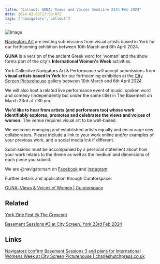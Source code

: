 ```yaml
---
title: "Callout: GUNA: Views and Voices Deadline 25th Feb 2024"
date: 2024-02-03T17:58:07Z
tags: ['navigators','callout']
---
```


![Image](/2024-02-03-GUNA/2024-02-03-GUNA-callout.png)

[Navigators Art](https://linktr.ee/navigatorsart) are inviting submissions from visual artists based in York for our forthcoming exhibition between 10th March and 6th April 2024.

**GUNA** is a version of the ancient Greek word for 'woman' and the show forms part of the city's **International Women's Week** activities.

York Collective Navigators Art & Performance will accept submissions from **visual artists based in York** for our forthcoming exhibition at the [City Screen Picturehouse](https://www.picturehouses.com/cinema/city-screen-picturehouse) gallery between 10th March and 6th April 2024.

We will also host a related live performance event of music, spoken word and comedy (independently but under the same title) in The Basement on March 23rd at 7.30 pm.

**We'd like to hear from artists (and performers too) whose work identifiably explores, promotes and celebrates the views and voices of women.** The venue requires visual art to be wall-based.

We welcome emerging and established artists equally and encourage new collaborators. Please include a link to your work online and/or examples of your previous work, and a social media link if different.

Submissions must be accompanied by a personal statement about how your work relates to the theme as well as the medium and dimensions of each piece you submit.


We are @navigatorsart on [Facebook](https://www.facebook.com/navigatorsart/) and [Instagram](https://www.instagram.com/navigatorsart/)


Further details and application through Curatorspace:

[GUNA: Views & Voices of Women | Curatorspace](www.curatorspace.com/opportunities/detail/guna-views-and-voices-of-women/7920)


## Related

[York Zine Fest @ The Crescent](/posts/2023-12-13-york-zine-fest-the-crescent/)

[Basement Sessions #3 at City Screen, York 23rd Feb 2024](/posts/2024-01-12-navigators-art-basement-sessions-3/)

## Links


[Navigators confirm Basement Sessions 3 and plans for International Womens Week at City Screen Picturehouse | charleshutchpress.co.uk](https://charleshutchpress.co.uk/navigators-art-confirms-basement-session3-line-up-and-plans-for-york-international-womens-week-at-city-screen-picturehouse/)
